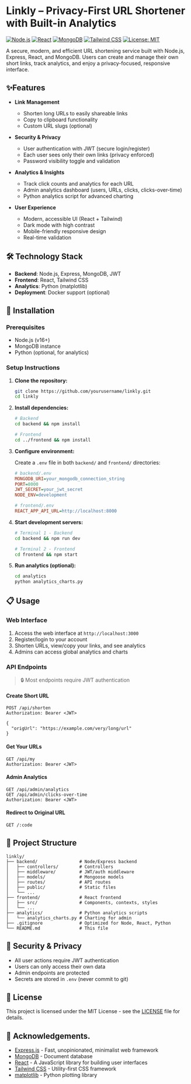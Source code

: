 # Linkly – Privacy-First URL Shortener with Built-in Analytics

[![Node.js](https://img.shields.io/badge/Node.js-v16+-green.svg)](https://nodejs.org/)
[![React](https://img.shields.io/badge/React-v18+-blue.svg)](https://reactjs.org/)
[![MongoDB](https://img.shields.io/badge/MongoDB-v5+-green.svg)](https://www.mongodb.com/)
[![Tailwind CSS](https://img.shields.io/badge/Tailwind_CSS-v3+-38bdf8.svg)](https://tailwindcss.com/)
[![License: MIT](https://img.shields.io/badge/License-MIT-yellow.svg)](https://opensource.org/licenses/MIT)

A secure, modern, and efficient URL shortening service built with Node.js, Express, React, and MongoDB. Users can create and manage their own short links, track analytics, and enjoy a privacy-focused, responsive interface.

## ✨Features

- **Link Management**
  - Shorten long URLs to easily shareable links
  - Copy to clipboard functionality
  - Custom URL slugs (optional)

- **Security & Privacy**
  - User authentication with JWT (secure login/register)
  - Each user sees only their own links (privacy enforced)
  - Password visibility toggle and validation

- **Analytics & Insights**
  - Track click counts and analytics for each URL
  - Admin analytics dashboard (users, URLs, clicks, clicks-over-time)
  - Python analytics script for advanced charting

- **User Experience**
  - Modern, accessible UI (React + Tailwind)
  - Dark mode with high contrast
  - Mobile-friendly responsive design
  - Real-time validation

## 🛠️ Technology Stack

- **Backend**: Node.js, Express, MongoDB, JWT
- **Frontend**: React, Tailwind CSS
- **Analytics**: Python (matplotlib)
- **Deployment**: Docker support (optional)

## 🚀 Installation

### Prerequisites
- Node.js (v16+)
- MongoDB instance
- Python (optional, for analytics)

### Setup Instructions

1. **Clone the repository:**
   ```bash
   git clone https://github.com/yourusername/linkly.git
   cd linkly
   ```

2. **Install dependencies:**
   ```bash
   # Backend
   cd backend && npm install
   
   # Frontend
   cd ../frontend && npm install
   ```

3. **Configure environment:**
   
   Create a `.env` file in both `backend/` and `frontend/` directories:

   ```ini
   # backend/.env
   MONGODB_URI=your_mongodb_connection_string
   PORT=8000
   JWT_SECRET=your_jwt_secret
   NODE_ENV=development

   # frontend/.env
   REACT_APP_API_URL=http://localhost:8000
   ```

4. **Start development servers:**
   ```bash
   # Terminal 1 - Backend
   cd backend && npm run dev

   # Terminal 2 - Frontend
   cd frontend && npm start
   ```

5. **Run analytics (optional):**
   ```bash
   cd analytics
   python analytics_charts.py
   ```

## 📋 Usage

### Web Interface

1. Access the web interface at `http://localhost:3000`
2. Register/login to your account
3. Shorten URLs, view/copy your links, and see analytics
4. Admins can access global analytics and charts

### API Endpoints

> 🔒 Most endpoints require JWT authentication

#### Create Short URL
```http
POST /api/shorten
Authorization: Bearer <JWT>

{
  "origUrl": "https://example.com/very/long/url"
}
```

#### Get Your URLs
```http
GET /api/my
Authorization: Bearer <JWT>
```

#### Admin Analytics
```http
GET /api/admin/analytics
GET /api/admin/clicks-over-time
Authorization: Bearer <JWT>
```

#### Redirect to Original URL
```http
GET /:code
```

## 📂 Project Structure

```
linkly/
├── backend/                # Node/Express backend
│   ├── controllers/        # Controllers
│   ├── middleware/         # JWT/auth middleware
│   ├── models/             # Mongoose models
│   ├── routes/             # API routes
│   ├── public/             # Static files
│   └── ...
├── frontend/               # React frontend
│   ├── src/                # Components, contexts, styles
│   └── ...
├── analytics/              # Python analytics scripts
│   └── analytics_charts.py # Charting for admin
├── .gitignore              # Optimized for Node, React, Python
└── README.md               # This file
```

## 🔐 Security & Privacy

- All user actions require JWT authentication
- Users can only access their own data
- Admin endpoints are protected
- Secrets are stored in `.env` (never commit to git)

## 📝 License

This project is licensed under the MIT License - see the [LICENSE](LICENSE) file for details.

## 🙏 Acknowledgements.

- [Express.js](https://expressjs.com/) - Fast, unopinionated, minimalist web framework
- [MongoDB](https://www.mongodb.com/) - Document database
- [React](https://reactjs.org/) - A JavaScript library for building user interfaces
- [Tailwind CSS](https://tailwindcss.com/) - Utility-first CSS framework
- [matplotlib](https://matplotlib.org/) - Python plotting library
